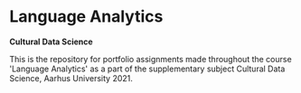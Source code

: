 # Language Analytics

__Cultural Data Science__

This is the repository for portfolio assignments made throughout the course 'Language Analytics' as a part of the supplementary subject Cultural Data Science, Aarhus University 2021.

